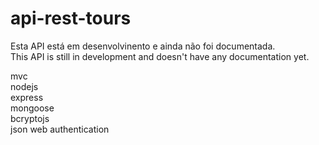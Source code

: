 # api-rest-tours

Esta API está em desenvolvinento e ainda não foi documentada.  
This API is still in development and doesn't have any documentation yet.  
  
mvc  
nodejs  
express  
mongoose  
bcryptojs  
json web authentication  
